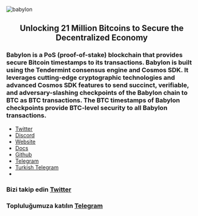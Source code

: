 
![babylon](https://github.com/Core-Node-Team/Gitbook/assets/108215275/ce355821-ecec-4b7f-8ecc-061f7431fa66)

<h2 align="center">Unlocking 21 Million Bitcoins to Secure the Decentralized Economy</h1>



### Babylon is a PoS (proof-of-stake) blockchain that provides secure Bitcoin timestamps to its transactions. Babylon is built using the Tendermint consensus engine and Cosmos SDK. It leverages cutting-edge cryptographic technologies and advanced Cosmos SDK features to send succinct, verifiable, and adversary-slashing checkpoints of the Babylon chain to BTC as BTC transactions. The BTC timestamps of Babylon checkpoints provide BTC-level security to all Babylon transactions.
   
* [Twitter](https://twitter.com/babylon_chain)
* [Discord](https://discord.gg/exuVuXX8Jt)
* [Website](https://babylonchain.io/)
* [Docs](https://docs.babylonchain.io/)   
* [Github](https://github.com/babylonchain/)
* [Telegram](https://t.me/babyloncommunity)
* [Turkish Telegram](https://t.me/BabylonTR)
* 
### Bizi takip edin [Twitter](https://twitter.com/corenodeHQ)
### Topluluğumuza katılın [Telegram](https://t.me/corenodechat)
